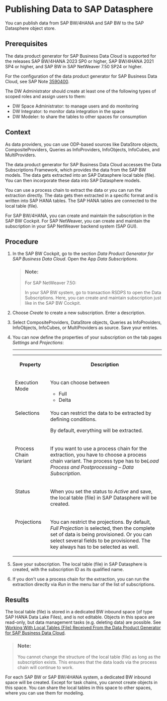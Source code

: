 <!-- loio58588fb42777455695f66b6ec8980ef3 -->

# Publishing Data to SAP Datasphere

You can publish data from SAP BW/4HANA and SAP BW to the SAP Datasphere object store.



<a name="loio58588fb42777455695f66b6ec8980ef3__prereq_smm_vbb_t2c"/>

## Prerequisites

The data product generator for SAP Business Data Cloud is supported for the releases SAP BW/4HANA 2023 SP0 or higher, SAP BW/4HANA 2021 SP4 or higher, and SAP BW in SAP NetWeaver 7.50 SP24 or higher.

For the configuration of the data product generator for SAP Business Data Cloud, see SAP Note [3590400](https://me.sap.com/notes/3590400).

The DW Administrator should create at least one of the following types of scoped roles and assign users to them:

-   DW Space Administrator: to manage users and do monitoring
-   DW Integrator: to monitor data integration in the space
-   DW Modeler: to share the tables to other spaces for consumption



## Context

As data providers, you can use ODP-based sources like DataStore objects, CompositeProviders, Queries as InfoProviders, InfoObjects, InfoCubes, and MultiProviders.

The data product generator for SAP Business Data Cloud accesses the Data Subscriptions Framework, which provides the data from the SAP BW models. The data gets extracted into an SAP Datasphere local table \(file\). You can then incorporate these data into SAP Datasphere models.

You can use a process chain to extract the data or you can run the extraction directly. The data gets then extracted in a specific format and is written into SAP HANA tables. The SAP HANA tables are connected to the local table \(file\).

For SAP BW/4HANA, you can create and maintain the subscription in the SAP BW Cockpit. For SAP NetWeaver, you can create and maintain the subscription in your SAP NetWeaver backend system \(SAP GUI\).



## Procedure

1.  In the SAP BW Cockpit, go to the section *Data Product Generator for SAP Business Data Cloud*. Open the App *Data Subscriptions*.

    > ### Note:  
    > For SAP NetWeaver 7.50:
    > 
    > In your SAP BW system, go to transaction RSDPS to open the Data Subscriptions. Here, you can create and maintain subscription just like in the SAP BW Cockpit.

2.  Choose *Create* to create a new subscription. Enter a description.

3.  Select CompositeProviders, DataStore objects, Queries as InfoProviders, InfoObjects, InfoCubes, or MultiProviders as source. Save your entries.

4.  You can now define the properties of your subscription on the tab pages *Settings* and *Projections*:

    ****


    <table>
    <tr>
    <th valign="top">

    Property
    
    </th>
    <th valign="top">

    Description
    
    </th>
    </tr>
    <tr>
    <td valign="top">
    
    Execution Mode
    
    </td>
    <td valign="top">
    
    You can choose between

    -   Full
    -   Delta


    
    </td>
    </tr>
    <tr>
    <td valign="top">
    
    Selections
    
    </td>
    <td valign="top">
    
    You can restrict the data to be extracted by defining conditions.

    By default, everything will be extracted.
    
    </td>
    </tr>
    <tr>
    <td valign="top">
    
    Process Chain Variant
    
    </td>
    <td valign="top">
    
    If you want to use a process chain for the extraction, you have to choose a process chain variant. The process type has to be*Load Process and Postprocessing – Data Subscription*.
    
    </td>
    </tr>
    <tr>
    <td valign="top">
    
    Status
    
    </td>
    <td valign="top">
    
    When you set the status to *Active* and save, the local table \(file\) in SAP Datasphere will be created.
    
    </td>
    </tr>
    <tr>
    <td valign="top">
    
    Projections
    
    </td>
    <td valign="top">
    
    You can restrict the projections. By default, *Full Projection* is selected, then the complete set of data is being provisioned. Or you can select several fields to be provisioned. The key always has to be selected as well.
    
    </td>
    </tr>
    </table>
    
5.  Save your subscription. The local table \(file\) in SAP Datasphere is created, with the subscription ID as its qualified name.

6.  If you don't use a process chain for the extraction, you can run the extraction directly via *Run* in the menu bar of the list of subscriptions.




<a name="loio58588fb42777455695f66b6ec8980ef3__result_zbq_11b_t2c"/>

## Results

The local table \(file\) is stored in a dedicated BW inbound space \(of type SAP HANA Data Lake Files\), and is not editable. Objects in this space are read-only, but data management tasks \(e.g. deleting data\) are possible. See [Working With Local Tables \(File\) Received From the Data Product Generator for SAP Business Data Cloud](working-with-local-tables-file-received-from-the-data-product-generator-for-sap-business-72a055f.md).

> ### Note:  
> You cannot change the structure of the local table \(file\) as long as the subscription exists. This ensures that the data loads via the process chain will continue to work.

For each SAP BW or SAP BW/4HANA system, a dedicated BW inbound space will be created. Except for task chains, you cannot create objects in this space. You can share the local tables in this space to other spaces, where you can use them for modeling.

